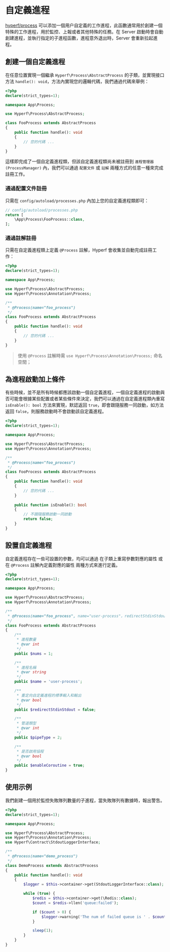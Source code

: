 # 自定義進程

[hyperf/process](https://github.com/hyperf/process) 可以添加一個用户自定義的工作進程，此函數通常用於創建一個特殊的工作進程，用於監控、上報或者其他特殊的任務。在 Server 啟動時會自動創建進程，並執行指定的子進程函數，進程意外退出時，Server 會重新拉起進程。

## 創建一個自定義進程

在任意位置實現一個繼承 `Hyperf\Process\AbstractProcess` 的子類，並實現接口方法 `handle(): void`，方法內實現您的邏輯代碼，我們通過代碼來舉例：

```php
<?php
declare(strict_types=1);

namespace App\Process;

use Hyperf\Process\AbstractProcess;

class FooProcess extends AbstractProcess
{
    public function handle(): void
    {
        // 您的代碼 ...
    }
}
```

這樣即完成了一個自定義進程類，但該自定義進程類尚未被註冊到 `進程管理器(ProcessManager)` 內，我們可以通過 `配置文件` 或 `註解` 兩種方式的任意一種來完成註冊工作。

### 通過配置文件註冊

只需在 `config/autoload/processes.php` 內加上您的自定義進程類即可：

```php
// config/autoload/processes.php
return [
    \App\Process\FooProcess::class,
];
```

### 通過註解註冊

只需在自定義進程類上定義 `@Process` 註解，Hyperf 會收集並自動完成註冊工作：

```php
<?php
declare(strict_types=1);

namespace App\Process;

use Hyperf\Process\AbstractProcess;
use Hyperf\Process\Annotation\Process;

/**
 * @Process(name="foo_process")
 */
class FooProcess extends AbstractProcess
{
    public function handle(): void
    {
        // 您的代碼 ...
    }
}
```

> 使用 `@Process` 註解時需 `use Hyperf\Process\Annotation\Process;` 命名空間；   

## 為進程啟動加上條件

有些時候，並不是所有時候都應該啟動一個自定義進程，一個自定義進程的啟動與否可能會根據某些配置或者某些條件來決定，我們可以通過在自定義進程類內重寫 `isEnable(): bool` 方法來實現，默認返回 `true`，即會跟隨服務一同啟動，如方法返回 `false`，則服務啟動時不會啟動該自定義進程。

```php
<?php
declare(strict_types=1);

namespace App\Process;

use Hyperf\Process\AbstractProcess;
use Hyperf\Process\Annotation\Process;

/**
 * @Process(name="foo_process")
 */
class FooProcess extends AbstractProcess
{
    public function handle(): void
    {
        // 您的代碼 ...
    }
    
    public function isEnable(): bool
    {
        // 不跟隨服務啟動一同啟動
        return false;   
    }
}
```

## 設置自定義進程

自定義進程存在一些可設置的參數，均可以通過 在子類上重寫參數對應的屬性 或 在 `@Process` 註解內定義對應的屬性 兩種方式來進行定義。

```php
<?php
declare(strict_types=1);

namespace App\Process;

use Hyperf\Process\AbstractProcess;
use Hyperf\Process\Annotation\Process;

/**
 * @Process(name="foo_process", name="user-process"，redirectStdinStdout=false, pipeType=2, enableCoroutine=true)
 */
class FooProcess extends AbstractProcess
{
    /**
     * 進程數量
     * @var int
     */
    public $nums = 1;

    /**
     * 進程名稱
     * @var string
     */
    public $name = 'user-process';

    /**
     * 重定向自定義進程的標準輸入和輸出
     * @var bool
     */
    public $redirectStdinStdout = false;

    /**
     * 管道類型
     * @var int
     */
    public $pipeType = 2;

    /**
     * 是否啟用協程
     * @var bool
     */
    public $enableCoroutine = true;
}
```

## 使用示例

我們創建一個用於監控失敗隊列數量的子進程，當失敗隊列有數據時，報出警吿。

```php
<?php
declare(strict_types=1);

namespace App\Process;

use Hyperf\Process\AbstractProcess;
use Hyperf\Process\Annotation\Process;
use Hyperf\Contract\StdoutLoggerInterface;

/**
 * @Process(name="demo_process")
 */
class DemoProcess extends AbstractProcess
{
    public function handle(): void
    {
        $logger = $this->container->get(StdoutLoggerInterface::class);

        while (true) {
            $redis = $this->container->get(\Redis::class);
            $count = $redis->llen('queue:failed');

            if ($count > 0) {
                $logger->warning('The num of failed queue is ' . $count);
            }

            sleep(1);
        }
    }
}
```